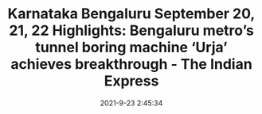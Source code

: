 ---
"title": "Karnataka Bengaluru September 20, 21, 22 Highlights: Bengaluru metro’s tunnel boring machine ‘Urja’ achieves breakthrough - The Indian Express"
"date": "2021-9-23 2:45:34"
"feed_name": "GOOGLENEWSDRILLING"
"feed_website": "https://news.google.com/search?q=drilling%2Bincident&hl=en-US&gl=US&ceid=US:en"
"feed_rss": "https://news.google.com/rss/search?q=drilling%2Bincident&hl=en-US&gl=US&ceid=US:en"
"link": "https://indianexpress.com/article/cities/bangalore/karnataka-bengaluru-latest-news-basavaraj-bommai-siddaramaiah-assembly-session-puc-results-coronavirus-metro-bbmp-traffic-police-live-7520751/"
"source": "{'href': 'https://indianexpress.com', 'title': 'The Indian Express'}"
"file": "_posts/2021-1-1-3af6efd726cf8f589c5f4989409e93c06c12e0a7.md"
"accident": "0"
"drilling": "0"
"dead": "0"
"injured": "0"
"arrested": "0"
"where": "unknown site"
"place": "unknown place"
---